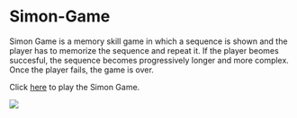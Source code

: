 # Simon-Game

Simon Game is a memory skill game in which a sequence is shown and the player has to memorize the sequence and repeat it. If the player beomes succesful, the sequence becomes progressively longer and more complex. Once the player fails, the game is over.

Click [here](https://subhadeepdan.github.io/Simon-Game/) to play the Simon Game.

![](https://i.imgur.com/29hhhO4.png)

